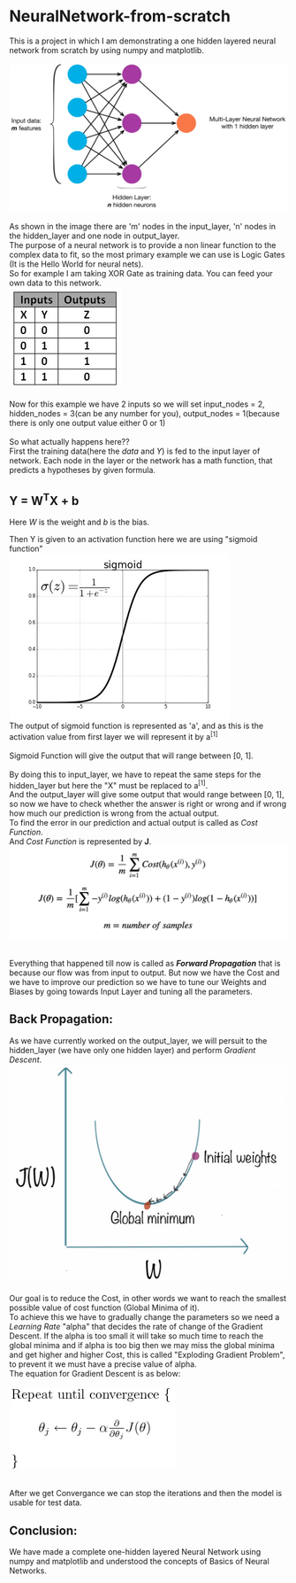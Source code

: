 # NeuralNetwork-from-scratch
This is a project in which I am demonstrating a one hidden layered neural network from scratch by using numpy and matplotlib.<br/>
<br/>![image](images/one_layered_network.jpeg)
<br/><br/>As shown in the image there are 'm' nodes in the input_layer, 'n' nodes in the hidden_layer and one node in output_layer.
<br/>The purpose of a neural network is to provide a non linear function to the complex data to fit, so the most primary example we can use is Logic Gates (It is the Hello World for neural nets).
<br/>So for example I am taking XOR Gate as training data. You can feed your own data to this network.
<br/>![image_table](images/TRUTH-TABLE-1.jpg)
<br/><br/> Now for this example we have 2 inputs so we will set input_nodes = 2, hidden_nodes = 3(can be any number for you), output_nodes = 1(because there is only one output value either 0 or 1)
<br/><br/>So what actually happens here??
<br/>First the training data(here the *data* and *Y*) is fed to the input layer of network. Each node in the layer or the network has a math function, that predicts a hypotheses by given formula.

## Y = W<sup>T</sup>X + b
Here *W* is the weight and *b* is the bias.

Then Y is given to an activation function here we are using "sigmoid function" 
<br/>![image](images/sigmoid.jfif)
<br/>The output of sigmoid function is represented as 'a', and as this is the activation value from first layer we will represent it by a<sup>[1]</sup>
<br/><br/>Sigmoid Function will give the output that will range between [0, 1].
<br/><br/>By doing this to input_layer, we have to repeat the same steps for the hidden_layer but here the "X" must be replaced to a<sup>[1]</sup>.
<br/>And the output_layer will give some output that would range between [0, 1], so now we have to check whether the answer is right or wrong and if wrong how much our prediction is wrong from the actual output.
<br/>To find the error in our prediction and actual output is called as *Cost Function*.
<br/>And *Cost Function* is represented by **J**.
<br/>![image](images/Loss.png)

<br/>Everything that happened till now is called as ***Forward Propagation*** that is because our flow was from input to output. But now we have the Cost and we have to improve our prediction so we have to tune our Weights and Biases by going towards Input Layer and tuning all the parameters.
## Back Propagation:
As we have currently worked on the output_layer, we will persuit to the hidden_layer (we have only one hidden layer) and perform *Gradient Descent*.
<br/>![image](images/Grad_desc.png)
<br/><br/>Our goal is to reduce the Cost, in other words we want to reach the smallest possible value of cost function (Global Minima of it).
<br/>To achieve this we have to gradually change the parameters so we need a *Learning Rate* "alpha" that decides the rate of change of the Gradient Descent. If the alpha is too small it will take so much time to reach the global minima and if alpha is too big then we may miss the global minima and get higher and higher Cost, this is called "Exploding Gradient Problem", to prevent it we must have a precise value of alpha.
<br/>The equation for Gradient Descent is as below:
<br/><br/>![image](images/Grad_desc_formula.jpg)

<br/>After we get Convergance we can stop the iterations and then the model is usable for test data.

## Conclusion:
We have made a complete one-hidden layered Neural Network using numpy and matplotlib and understood the concepts of Basics of Neural Networks.
